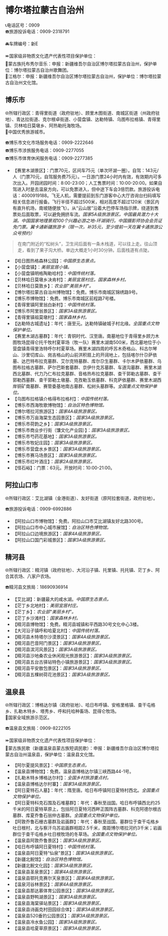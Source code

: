 # 博尔塔拉蒙古自治州  
📞电话区号：0909  
☎️旅游投诉电话：0909-2318791  
  
🚘车牌编号：新E  
  
⏩国家级非物质文化遗产代表性项目保护单位：  
🔸蒙古族托布秀尔音乐：申报：新疆维吾尔自治区博尔塔拉蒙古自治州，保护单位：博尔塔拉蒙古自治州歌舞团。  
🔸江格尔：申报：新疆维吾尔自治区博尔塔拉蒙古自治州，保护单位：博尔塔拉蒙古自治州文化馆。  

## 博乐市  
🌐所辖行政区：青得里街道（政府驻地）、顾里木图街道、南城区街道（州政府驻地）、青达拉街道、克尔根卓街道、小营盘镇、达勒特镇、乌图布拉格镇、青得里镇、贝林哈日莫墩乡、阿热勒托海牧场。  
🏅中国优秀旅游城市。  
  
☎️博乐市文化市场服务电话：0909-2222646  
☎️博乐市涉旅服务电话：0909-2277055  
☎️博乐市体育休闲服务电话：0909-2277385  
  
* 【赛里木湖景区】：门票70元，区间车75元（单次环湖一圈）。自驾：143元/人（门票70元，自驾服务费75元）。一日游门票24小时内有效，有效期内可多次出入。开园闭园时间：8:00-23:00；人工售票时间：10:00-20:00。如果自驾进入时是去温泉方向，可以免票进入，但中途下车会3倍罚款。旅游投诉电话：4000919188。飞无人机，需要提前到东门游客中心大厅咨询台扫码填写相关信息进行报备。飞行半径不超过500米，相对高度不超过120米（景区内有直升机场，南坡随便放飞）。从“云山居”沿着大巴停车场指示牌，绕道到售票处后面取票，可以避免拥挤车流。*国家5A级旅游景区。中国最具潜力十大湖。中国国家地理景观100个兴趣必游之地-环湖骑行。中国摄影师协会会员证免门票。翼卡通新疆旅游卡（限一次，补35元，至少提前一天在翼卡通旅游公众号预约）*  
> 在南门附近的“松树头”，卫生间后面有一条木栈道，可以往上走。往山顶走，看到了果子沟大桥。单边大概走1小时30分钟。后面栈道有点陡。
* 【哈日图热格森林公园】：*中国原生态景点。*  
* 【小营盘镇】：*美丽宜居小镇。*  
* 【小营盘镇明格陶勒哈村】：*中国传统村落。*  
* 【贝林哈日莫墩乡决肯村】：*美丽宜居村庄。国家森林乡村。*  
* 【贝林哈日莫敦乡】：*农业部“美丽乡村”。*  
* 【博尔塔拉蒙古自治州博物馆】：免费。博乐市南城区锦绣路9号。  
* 【博乐市博物馆】：免费。博乐市南城区前程路7号楼。  
* 【青得里镇阿里翁白新村】：*中国传统村落。*  
* 【博乐市阿里翁景区】：*国家3A级旅游景区。*  
* 【青得里镇祖莫墩村】：*国家森林乡村。*  
* 【达勒特古城遗址】：年代：唐至元。达勒特镇破城子村北缘。*全国重点文物保护单位。*  
* 【赛里木湖古墓群】：年代：青铜时代、汉至唐。南墓地位于青得里乡顾力木图牧场昆得仑托千牧村夏草场（牧一队）赛里木湖南500米，西北墓地位于小营盘镇青得里浩特呼尔村夏草场。赛里木湖四周的呼苏木奇格山、科古尔琴山、沙里切库山、岗吉格山的山前洪积扇上的开阔地上，包括喀尔什尕萨依墓、达巴特布拉克墓群、艾尔克特墓群、库尔尕生墓群、卡尔木萨依墓群、乌图布拉格古墓群、萨尔巴斯套墓群、京伊什克苏墓群、车道沟墓群、赛里木湖西北墓群、代力乃仁布拉克墓群、音格热布拉克墓群、查干郭勒古墓群、查干郭勒西墓群、查干郭勒土墩墓、克孜勒玉依墓群、科克萨依墓群、赛里木湖西岸铜矿南墓群、赛管委基地南古墓群、松树头墓群等。*全国重点文物保护单位。*  
* 【乌图布拉格镇介格得布拉格村】：*中国传统村落。*  
* 【博乐市西海牧歌博物馆】：*自治区特色博物馆。*  
* 【博尔塔拉河旅游区】：*国家4A级旅游景区。*  
* 【博乐市万亩海棠生态园景区】：*国家3A级旅游景区。*  
* 【博乐市荷韵之乡】：*国家3A级旅游景区。*  
* 【博乐市商业步行街（馕文化产业园）】：*国家3A级旅游景区。*  
* 【博乐市芍药花基地】：*国家3A级旅游景区。*  
* 【博乐市牧妃庄园】：*国家3A级旅游景区。*  
* 【博乐市营盘水乡景区】：*国家3A级旅游景区。*  
* 【博乐市赛马场景区】：*国家3A级旅游景区。*  
* 【博乐市红叶酒庄】：*国家2A级旅游景区。*  
* 【怪石峪】：门票：63元。开放时间：10:00-21:00。  

## 阿拉山口市  
🌐所辖行政区：艾比湖镇（金港街道）、友好街道（原阿拉套街道，政府驻地）。  
  
☎️旅游投诉电话：0909-6992886  
  
* 【阿拉山口市博物馆】：免费。阿拉山口市艾比湖镇友好北路300号。  
* 【阿拉山口市中心城市展馆】：*自治区特色博物馆。*  
* 【阿拉山口边境旅游区】：*国家4A级旅游景区。*  
* 【阿拉山口国门彩城景区】：*国家3A级旅游景区。*  

## 精河县  
🌐所辖行政区：精河镇（政府驻地）、大河沿子镇、托里镇、托托镇、茫丁乡、阿合其农场、八家户农场。  
  
☎️精河县文旅局：18690936914  
  
* 【艾比湖】：新疆最大的咸水湖。*中国原生态景点。*  
* 【茫丁乡北地村】：*美丽宜居村庄。*  
* 【茫丁乡】：*农业部“美丽乡村”。*  
* 【茫丁乡沙滩村】：*国家森林乡村。*  
* 【精河县博物馆】：免费。精河县城镇和平西路30号文化中心3楼。  
* 【大河沿子镇呼和哈夏北村】：*中国传统村落。*  
* 【精河县木特塔尔沙漠景区】：*国家4A级旅游景区。*  
* 【精河县巴音阿门景区】：*国家3A级旅游景区。*  
* 【精河县滨河风景区】：*国家3A级旅游景区。*  
* 【精河县沙地桑农业休闲观光旅游景区】：*国家3A级旅游景区。*  
* 【精河县五台古驿站特色小镇旅游景区】：*国家3A级旅游景区。*  
* 【精河县平安敖包景区】：*国家3A级旅游景区。*  
* 【精河县五棵树荷花池景区】：*国家3A级旅游景区。*  

## 温泉县  
🌐所辖行政区：博格达尔镇（政府驻地）、哈日布呼镇、安格里格镇、查干屯格乡、扎勒木特乡、塔秀乡、呼和托哈种畜场、昆得仑牧场。  
🚩国家全域旅游示范区。  
  
☎️温泉县文旅局：0909-8222105  
  
⏩国家级非物质文化遗产代表性项目保护单位：  
🔸蒙古族民歌（新疆温泉县蒙古族短调民歌）：申报：新疆维吾尔自治区博尔塔拉蒙古自治州温泉县，保护单位：温泉县文化馆。  
  
* 【阿尔夏提风景区】：*中国原生态景点。*  
* 【温泉县博物馆】：免费。温泉县博格达尔镇三峡西路44-1号。  
* 【扎勒木特乡博格达尔村】：*全国乡村旅游重点村。*  
* 【温泉县博格达尔村寨】：*国家3A级旅游景区。*  
* 【阿日夏特石人墓】：年代：隋至唐。哈日布呼镇阿日夏特村西北。*全国重点文物保护单位。*  
* 【阿日夏特科克石围及石堆墓群】：年代：春秋至战国。哈日布呼镇西北约25千米的阿日夏特草原上，包括阿日夏特河西畔正围阵古墓群、科克阿德尔根古墓群、库夏乔鲁石翁仲古墓群。*全国重点文物保护单位。*  
* 【阿敦乔鲁石栅古墓群及岩画群】：年代：春秋至战国。墓群位于查干屯格乡吐日根村，北与察汗乌苏岩画群相距2.5千米，南距博尔塔拉河约3千米；岩画群位于查干屯格乡吐日根牧场的冬草场。*全国重点文物保护单位。*  
* 【温泉县阿敦乔鲁景区】：*国家3A级旅游景区。*  
* 【哈日布呼镇阿日夏特村】：*中国传统村落。*  
* 【温泉县阿日夏特“仙泉”景区】：*国家3A级旅游景区。*  
* 【新疆北鲵馆】：*自治区特色博物馆。*  
* 【新疆北鲵文化园】：*国家3A级旅游景区。*  
* 【温泉县圣泉景区】：*国家4A级旅游景区。*  
* 【温泉县鄂托克赛尔天泉景区】：*国家4A级旅游景区。*  
* 【温泉河谷林景区】：*国家4A级旅游景区。*  
* 【温泉县那达慕体育公园景区】：*国家3A级旅游景区。*  
* 【温泉县野鸭湖景区】：*国家3A级旅游景区。*  
* 【温泉县海棠驿站景区】：*国家3A级旅游景区。*  
* 【温泉县诗画克村田园综合体】：*国家3A级旅游景区。*  
* 【温泉县520垂钓公园景区】：*国家3A级旅游景区。*  
* 【温泉县冷水鱼公园】：*国家3A级旅游景区。*  
* 【温泉县哈夏草原景区】：*国家3A级旅游景区。*  
